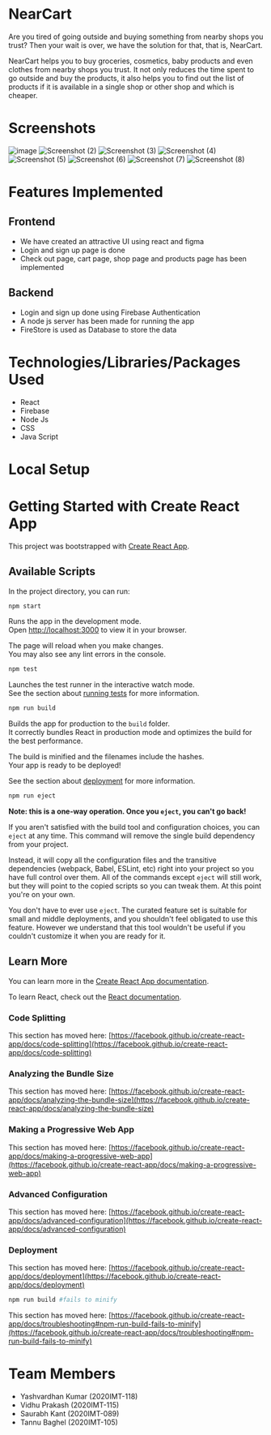 # NearCart
Are you tired of going outside and buying something from nearby shops you trust? Then your wait is over, we have the solution for that, that is, NearCart.

NearCart helps you to buy groceries, cosmetics, baby products and even clothes from nearby shops you trust. It not only reduces the time spent to go outside and buy the products, it also helps you to find out the list of products if it is available in a single shop or other shop and which is cheaper.
 
# Screenshots
![image](https://user-images.githubusercontent.com/79046841/202844756-400203a7-52b5-4c46-a0a7-6957345be86b.png)
![Screenshot (2)](https://user-images.githubusercontent.com/79046841/202843910-317d52e4-6ac8-4bed-a876-f994e878151d.png)
![Screenshot (3)](https://user-images.githubusercontent.com/79046841/202843912-e4b04adb-5373-49f5-a669-5ea14335a888.png)
![Screenshot (4)](https://user-images.githubusercontent.com/79046841/202843916-493e710c-ffde-4334-a8c7-67afb75dcc00.png)
![Screenshot (5)](https://user-images.githubusercontent.com/79046841/202843918-406ff7b3-5900-4045-917c-7620a0c71e80.png)
![Screenshot (6)](https://user-images.githubusercontent.com/79046841/202843920-5c25f577-dfb8-4db5-a36f-ab0cc99b7b41.png)
![Screenshot (7)](https://user-images.githubusercontent.com/79046841/202843921-74f546ea-a39c-47f2-8e0d-4c23f864f074.png)
![Screenshot (8)](https://user-images.githubusercontent.com/79046841/202843923-e8a5a835-a1c5-45b7-895a-0123bee1c220.png)

# Features Implemented
## Frontend
- We have created an attractive UI using react and figma
- Login and sign up page is done
- Check out page, cart page, shop page and products page has been implemented


## Backend
- Login and sign up done using Firebase Authentication
- A node js server has been made for running the app
- FireStore is used as Database to store the data

# Technologies/Libraries/Packages Used
- React
- Firebase
- Node Js
- CSS
- Java Script

# Local Setup

# Getting Started with Create React App

This project was bootstrapped with [Create React App](https://github.com/facebook/create-react-app).

## Available Scripts

In the project directory, you can run:

```bash
npm start
```

Runs the app in the development mode.\
Open [http://localhost:3000](http://localhost:3000) to view it in your browser.

The page will reload when you make changes.\
You may also see any lint errors in the console.

```bash
npm test
```

Launches the test runner in the interactive watch mode.\
See the section about [running tests](https://facebook.github.io/create-react-app/docs/running-tests) for more information.

```bash
npm run build
```

Builds the app for production to the `build` folder.\
It correctly bundles React in production mode and optimizes the build for the best performance.

The build is minified and the filenames include the hashes.\
Your app is ready to be deployed!

See the section about [deployment](https://facebook.github.io/create-react-app/docs/deployment) for more information.

```bash
npm run eject
```

**Note: this is a one-way operation. Once you `eject`, you can't go back!**

If you aren't satisfied with the build tool and configuration choices, you can `eject` at any time. This command will remove the single build dependency from your project.

Instead, it will copy all the configuration files and the transitive dependencies (webpack, Babel, ESLint, etc) right into your project so you have full control over them. All of the commands except `eject` will still work, but they will point to the copied scripts so you can tweak them. At this point you're on your own.

You don't have to ever use `eject`. The curated feature set is suitable for small and middle deployments, and you shouldn't feel obligated to use this feature. However we understand that this tool wouldn't be useful if you couldn't customize it when you are ready for it.

## Learn More

You can learn more in the [Create React App documentation](https://facebook.github.io/create-react-app/docs/getting-started).

To learn React, check out the [React documentation](https://reactjs.org/).

### Code Splitting

This section has moved here: [https://facebook.github.io/create-react-app/docs/code-splitting](https://facebook.github.io/create-react-app/docs/code-splitting)

### Analyzing the Bundle Size

This section has moved here: [https://facebook.github.io/create-react-app/docs/analyzing-the-bundle-size](https://facebook.github.io/create-react-app/docs/analyzing-the-bundle-size)

### Making a Progressive Web App

This section has moved here: [https://facebook.github.io/create-react-app/docs/making-a-progressive-web-app](https://facebook.github.io/create-react-app/docs/making-a-progressive-web-app)

### Advanced Configuration

This section has moved here: [https://facebook.github.io/create-react-app/docs/advanced-configuration](https://facebook.github.io/create-react-app/docs/advanced-configuration)

### Deployment

This section has moved here: [https://facebook.github.io/create-react-app/docs/deployment](https://facebook.github.io/create-react-app/docs/deployment)

```bash
npm run build #fails to minify
```

This section has moved here: [https://facebook.github.io/create-react-app/docs/troubleshooting#npm-run-build-fails-to-minify](https://facebook.github.io/create-react-app/docs/troubleshooting#npm-run-build-fails-to-minify)
# Team Members
- Yashvardhan Kumar (2020IMT-118)
- Vidhu Prakash (2020IMT-115)
- Saurabh Kant (2020IMT-089)
- Tannu Baghel (2020IMT-105)
